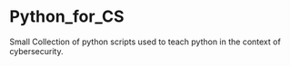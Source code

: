 # Python_for_CS
Small Collection of python scripts used to teach python in the context of cybersecurity. 
